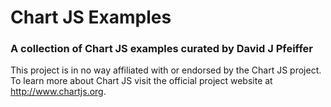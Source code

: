 # Chart JS Examples
### A collection of Chart JS examples curated by David J Pfeiffer

This project is in no way affiliated with or endorsed by the Chart JS project. To learn more about Chart JS visit the official project website at http://www.chartjs.org.
